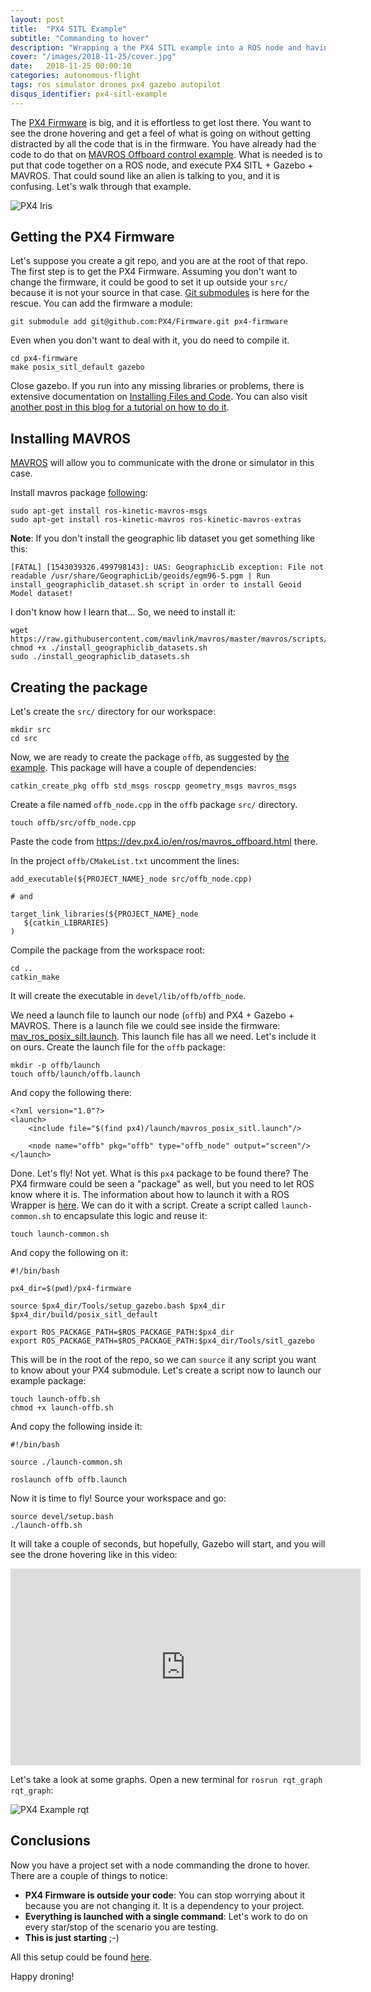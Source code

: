 ```yaml
---
layout: post
title:  "PX4 SITL Example"
subtitle: "Commanding to hover"
description: "Wrapping a the PX4 SITL example into a ROS node and having the drone hovering could be challenging. This post proposes an example on how to setup PX4 SITL with Gazebo into a project separating the PX4 code from the code you are developing and commanding the drone to hover."
cover: "/images/2018-11-25/cover.jpg"
date:   2018-11-25 00:00:10
categories: autonomous-flight
tags: ros simulator drones px4 gazebo autopilot 
disqus_identifier: px4-sitl-example
---
```


The [PX4 Firmware](https://github.com/PX4/Firmware) is big, and it is effortless to get lost there. You want to see the drone hovering and get a feel of what is going on without getting distracted by all the code that is in the firmware. You have already had the code to do that on [MAVROS Offboard control example](https://dev.px4.io/en/ros/mavros_offboard.html). What is needed is to put that code together on a ROS node, and execute PX4 SITL + Gazebo + MAVROS. That could sound like an alien is talking to you, and it is confusing. Let's walk through that example.

![PX4 Iris](/images/2018-11-25/px4-iris.jpg)

## Getting the PX4 Firmware

Let's suppose you create a git repo, and you are at the root of that repo. The first step is to get the PX4 Firmware.
Assuming you don't want to change the firmware, it could be good to set it up outside your `src/` because it is not your source in that case. [Git submodules](https://blog.github.com/2016-02-01-working-with-submodules/) is here for the rescue. You can add the firmware a module:

```
git submodule add git@github.com:PX4/Firmware.git px4-firmware
```

Even when you don't want to deal with it, you do need to compile it.

```
cd px4-firmware
make posix_sitl_default gazebo
```

Close gazebo. If you run into any missing libraries or problems, there is extensive documentation on [Installing Files and Code](https://dev.px4.io/en/setup/dev_env.html). You can also visit [another post in this blog for a tutorial on how to do it](/autonomous-flight/2018/11/18/installing-px4-sitl-gazebo.html).

## Installing MAVROS

[MAVROS](http://wiki.ros.org/mavros) will allow you to communicate with the drone or simulator in this case.

Install mavros package [following](https://dev.px4.io/en/ros/mavros_installation.html):
```
sudo apt-get install ros-kinetic-mavros-msgs
sudo apt-get install ros-kinetic-mavros ros-kinetic-mavros-extras
```

**Note**: If you don't install the geographic lib dataset you get something like this:

```
[FATAL] [1543039326.499798143]: UAS: GeographicLib exception: File not readable /usr/share/GeographicLib/geoids/egm96-5.pgm | Run install_geographiclib_dataset.sh script in order to install Geoid Model dataset!
```

I don't know how I learn that... So, we need to install it:
```
wget https://raw.githubusercontent.com/mavlink/mavros/master/mavros/scripts/install_geographiclib_datasets.sh
chmod +x ./install_geographiclib_datasets.sh
sudo ./install_geographiclib_datasets.sh 
```

## Creating the package

Let's create the `src/` directory for our workspace:

```
mkdir src
cd src
```

Now, we are ready to create the package `offb`, as suggested by [the example](https://dev.px4.io/en/ros/mavros_offboard.html). This package will have a couple of dependencies:

```
catkin_create_pkg offb std_msgs roscpp geometry_msgs mavros_msgs
```

Create a file named `offb_node.cpp` in the `offb` package `src/` directory.

```
touch offb/src/offb_node.cpp
```

Paste the code from https://dev.px4.io/en/ros/mavros_offboard.html there.

In the project `offb/CMakeList.txt` uncomment the lines:

```
add_executable(${PROJECT_NAME}_node src/offb_node.cpp)

# and 

target_link_libraries(${PROJECT_NAME}_node
   ${catkin_LIBRARIES}
)

```

Compile the package from the workspace root:

```
cd ..
catkin_make
```

It will create the executable in `devel/lib/offb/offb_node`.

We need a launch file to launch our node (`offb`) and PX4 + Gazebo + MAVROS. There is a launch file we could see inside the firmware: [mav_ros_posix_silt.launch](https://github.com/PX4/Firmware/blob/master/launch/mavros_posix_sitl.launch). This launch file has all we need. Let's include it on ours. Create the launch file for the `offb` package:

```
mkdir -p offb/launch
touch offb/launch/offb.launch
```

And copy the following there:

```
<?xml version="1.0"?>
<launch>
    <include file="$(find px4)/launch/mavros_posix_sitl.launch"/>

    <node name="offb" pkg="offb" type="offb_node" output="screen"/>
</launch>
```

Done. Let's fly! Not yet. What is this `px4` package to be found there? The PX4 firmware could be seen a "package" as well, but you need to let ROS know where it is. The information about how to launch it with a ROS Wrapper is [here](https://dev.px4.io/en/simulation/ros_interface.html). We can do it with a script. Create a script called `launch-common.sh` to encapsulate this logic and reuse it:

```
touch launch-common.sh
```

And copy the following on it:

```
#!/bin/bash

px4_dir=$(pwd)/px4-firmware

source $px4_dir/Tools/setup_gazebo.bash $px4_dir $px4_dir/build/posix_sitl_default

export ROS_PACKAGE_PATH=$ROS_PACKAGE_PATH:$px4_dir
export ROS_PACKAGE_PATH=$ROS_PACKAGE_PATH:$px4_dir/Tools/sitl_gazebo
```

This will be in the root of the repo, so we can `source` it any script you want to know about your PX4 submodule. Let's create a script now to launch our example package:

```
touch launch-offb.sh
chmod +x launch-offb.sh
```

And copy the following inside it:

```
#!/bin/bash

source ./launch-common.sh

roslaunch offb offb.launch
```

Now it is time to fly! Source your workspace and go:

```
source devel/setup.bash
./launch-offb.sh
```

It will take a couple of seconds, but hopefully, Gazebo will start, and you will see the drone hovering like in this video:

<iframe width="560" height="315" src="https://www.youtube.com/embed/f0xiR9SzvHY" frameborder="0" allow="accelerometer; autoplay; encrypted-media; gyroscope; picture-in-picture" allowfullscreen></iframe>

Let's take a look at some graphs. Open a new terminal for `rosrun rqt_graph rqt_graph`:

![PX4 Example rqt](/images/2018-11-25/px4-example-rqt.jpg)

## Conclusions 

Now you have a project set with a node commanding the drone to hover. There are a couple of things to notice:

- **PX4 Firmware is outside your code**: You can stop worrying about it because you are not changing it. It is a dependency to your project.
- **Everything is launched with a single command**: Let's work to do on every star/stop of the scenario you are testing.
- **This is just starting** ;-)

All this setup could be found [here](https://github.com/darienmt/px4-sitl-ros-example).

Happy droning!